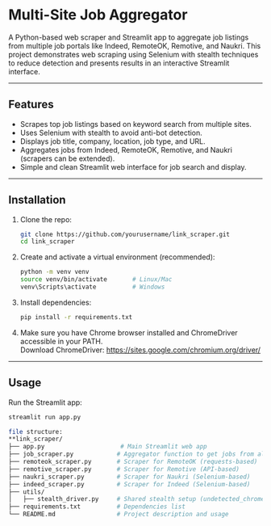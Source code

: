 # Multi-Site Job Aggregator

A Python-based web scraper and Streamlit app to aggregate job listings from multiple job portals like Indeed, RemoteOK, Remotive, and Naukri. This project demonstrates web scraping using Selenium with stealth techniques to reduce detection and presents results in an interactive Streamlit interface.

---

## Features

- Scrapes top job listings based on keyword search from multiple sites.
- Uses Selenium with stealth to avoid anti-bot detection.
- Displays job title, company, location, job type, and URL.
- Aggregates jobs from Indeed, RemoteOK, Remotive, and Naukri (scrapers can be extended).
- Simple and clean Streamlit web interface for job search and display.

---

## Installation

1. Clone the repo:
    ```bash
    git clone https://github.com/yourusername/link_scraper.git
    cd link_scraper
    ```

2. Create and activate a virtual environment (recommended):
    ```bash
    python -m venv venv
    source venv/bin/activate       # Linux/Mac
    venv\Scripts\activate          # Windows
    ```

3. Install dependencies:
    ```bash
    pip install -r requirements.txt
    ```

4. Make sure you have Chrome browser installed and ChromeDriver accessible in your PATH.  
   Download ChromeDriver: https://sites.google.com/chromium.org/driver/

---

## Usage

Run the Streamlit app:

```bash
streamlit run app.py

file structure:
**link_scraper/
├── app.py                     # Main Streamlit web app
├── job_scraper.py            # Aggregator function to get jobs from all sites
├── remoteok_scraper.py       # Scraper for RemoteOK (requests-based)
├── remotive_scraper.py       # Scraper for Remotive (API-based)
├── naukri_scraper.py         # Scraper for Naukri (Selenium-based)
├── indeed_scraper.py         # Scraper for Indeed (Selenium-based)
├── utils/
│   ├── stealth_driver.py     # Shared stealth setup (undetected_chromedriver)
├── requirements.txt          # Dependencies list
└── README.md                 # Project description and usage
